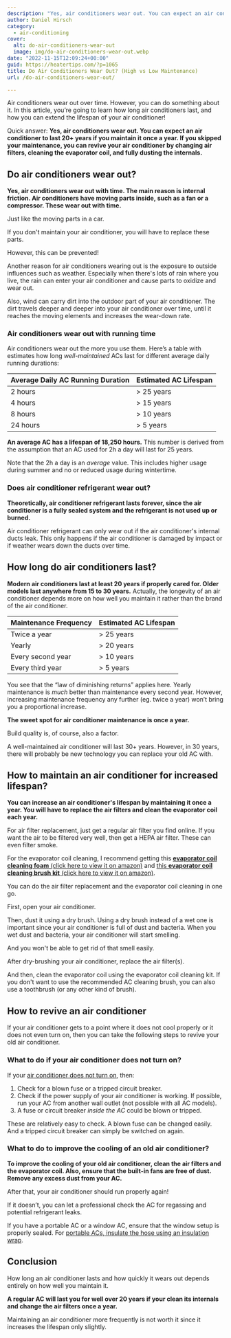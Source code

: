 ```yaml
---
description: "Yes, air conditioners wear out. You can expect an air conditioner to last 20+ years if you maintain it once a year."
author: Daniel Hirsch
category:
  - air-conditioning
cover:
  alt: do-air-conditioners-wear-out
  image: img/do-air-conditioners-wear-out.webp
date: "2022-11-15T12:09:24+00:00"
guid: https://heatertips.com/?p=1065
title: Do Air Conditioners Wear Out? (High vs Low Maintenance)
url: /do-air-conditioners-wear-out/

---
```

Air conditioners wear out over time. However, you can do something about it. In this article, you’re going to learn how long air conditioners last, and how you can extend the lifespan of your air conditioner!

Quick answer: **Yes, air conditioners wear out. You can expect an air conditioner to last 20+ years if you maintain it once a year. If you skipped your maintenance, you can revive your air conditioner by changing air filters, cleaning the evaporator coil, and fully dusting the internals.**

## Do air conditioners wear out?

**Yes, air conditioners wear out with time. The main reason is internal friction. Air conditioners have moving parts inside, such as a fan or a compressor. These wear out with time.**

Just like the moving parts in a car.

If you don't maintain your air conditioner, you will have to replace these parts.

However, this can be prevented!

Another reason for air conditioners wearing out is the exposure to outside influences such as weather. Especially when there's lots of rain where you live, the rain can enter your air conditioner and cause parts to oxidize and wear out.

Also, wind can carry dirt into the outdoor part of your air conditioner. The dirt travels deeper and deeper into your air conditioner over time, until it reaches the moving elements and increases the wear-down rate.

### Air conditioners wear out with running time

Air conditioners wear out the more you use them. Here’s a table with estimates how long _well-maintained_ ACs last for different average daily running durations:

Average Daily AC Running Duration | Estimated AC Lifespan
--- | ---
2 hours | > 25 years
4 hours | > 15 years
8 hours | > 10 years
24 hours | > 5 years

**An average AC has a lifespan of 18,250 hours.** This number is derived from the assumption that an AC used for 2h a day will last for 25 years.

Note that the 2h a day is an _average_ value. This includes higher usage during summer and no or reduced usage during wintertime.

### Does air conditioner refrigerant wear out?

**Theoretically, air conditioner refrigerant lasts forever, since the air conditioner is a fully sealed system and the refrigerant is not used up or burned.**

Air conditioner refrigerant can only wear out if the air conditioner's internal ducts leak. This only happens if the air conditioner is damaged by impact or if weather wears down the ducts over time.

## How long do air conditioners last?

**Modern air conditioners last at least 20 years if properly cared for. Older models last anywhere from 15 to 30 years.** Actually, the longevity of an air conditioner depends more on how well you maintain it rather than the brand of the air conditioner.

Maintenance Frequency | Estimated AC Lifespan
--- | ---
Twice a year | > 25 years
Yearly | > 20 years
Every second year | > 10 years
Every third year | > 5 years

You see that the “law of diminishing returns” applies here. Yearly maintenance is _much_ better than maintenance every second year. However, increasing maintenance frequency any further (eg. twice a year) won’t bring you a proportional increase.

**The sweet spot for air conditioner maintenance is once a year.**

Build quality is, of course, also a factor.

A well-maintained air conditioner will last 30+ years. However, in 30 years, there will probably be new technology you can replace your old AC with.

## How to maintain an air conditioner for increased lifespan?

**You can increase an air conditioner's lifespan by maintaining it once a year. You will have to replace the air filters and clean the evaporator coil each year.**

For air filter replacement, just get a regular air filter you find online. If you want the air to be filtered very well, then get a HEPA air filter. These can even filter smoke.

For the evaporator coil cleaning, I recommend getting this [**evaporator coil cleaning foam** (click here to view it on amazon)](https://www.amazon.com/Nu-Calgon-4171-75-Rinse-Evaporator-Cleaner/dp/B00DM8KQ3I?keywords=evaporator+coil+cleaner&qid=1668513372&sprefix=evaporator+coil%2Caps%2C260&sr=8-2&linkCode=ll1&tag=heatertips-20&linkId=f5d517144ee1f4a20210074d590ed459&language=en_US&ref_=as_li_ss_tl) and [this **evaporator coil cleaning brush kit** (click here to view it on amazon)](https://www.amazon.com/dp/B07VRQ36K2?psc=1&pd_rd_i=B07VRQ36K2&pd_rd_w=Rzrhv&content-id=amzn1.sym.dd2c6db7-6626-466d-bf04-9570e69a7df0&pf_rd_p=dd2c6db7-6626-466d-bf04-9570e69a7df0&pf_rd_r=KH6MN43B4X3J4SC3WHY2&pd_rd_wg=HayzA&pd_rd_r=91c41e74-cb7c-415a-b881-88be1b154334&s=hi&sp_csd=d2lkZ2V0TmFtZT1zcF9kZXRhaWxfdGhlbWF0aWM&smid=A30DCH6PPMVYFV&spLa=ZW5jcnlwdGVkUXVhbGlmaWVyPUExVE40SENCNkFOUTYzJmVuY3J5cHRlZElkPUEwNTczNzA5MkVPM1FBU0dFNkhQJmVuY3J5cHRlZEFkSWQ9QTAxNjQ2NjgyVTlMN0ZEWkpYNjRRJndpZGdldE5hbWU9c3BfZGV0YWlsX3RoZW1hdGljJmFjdGlvbj1jbGlja1JlZGlyZWN0JmRvTm90TG9nQ2xpY2s9dHJ1ZQ%3D%3D&linkCode=ll1&tag=heatertips-20&linkId=a861b386d9afc20da026473a2fd6bb2b&language=en_US&ref_=as_li_ss_tl).

You can do the air filter replacement and the evaporator coil cleaning in one go.

First, open your air conditioner.

Then, dust it using a dry brush. Using a dry brush instead of a wet one is important since your air conditioner is full of dust and bacteria. When you wet dust and bacteria, your air conditioner will start smelling.

And you won't be able to get rid of that smell easily.

After dry-brushing your air conditioner, replace the air filter(s).

And then, clean the evaporator coil using the evaporator coil cleaning kit. If you don't want to use the recommended AC cleaning brush, you can also use a toothbrush (or any other kind of brush).

## How to revive an air conditioner

If your air conditioner gets to a point where it does not cool properly or it does not even turn on, then you can take the following steps to revive your old air conditioner.

### What to do if your air conditioner does not turn on?

If your [air conditioner does not turn on](/how-to-fix-portable-ac-not-turning-on/), then:

1. Check for a blown fuse or a tripped circuit breaker.
1. Check if the power supply of your air conditioner is working. If possible, run your AC from another wall outlet (not possible with all AC models).
1. A fuse or circuit breaker _inside the AC_ could be blown or tripped.

These are relatively easy to check. A blown fuse can be changed easily. And a tripped circuit breaker can simply be switched on again.

### What to do to improve the cooling of an old air conditioner?

**To improve the cooling of your old air conditioner, clean the air filters and the evaporator coil. Also, ensure that the built-in fans are free of dust. Remove any excess dust from your AC.**

After that, your air conditioner should run properly again!

If it doesn’t, you can let a professional check the AC for regassing and potential refrigerant leaks.

If you have a portable AC or a window AC, ensure that the window setup is properly sealed. For [portable ACs, insulate the hose using an insulation wrap](/how-to-make-portable-air-conditioner-more-efficient/).

## Conclusion

How long an air conditioner lasts and how quickly it wears out depends entirely on how well you maintain it.

**A regular AC will last you for well over 20 years if your clean its internals and change the air filters once a year.**

Maintaining an air conditioner more frequently is not worth it since it increases the lifespan only slightly.
